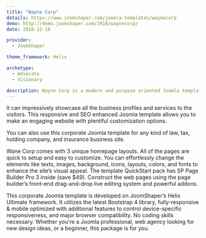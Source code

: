 ```yaml
---
title: "Wayne Corp"
details: https://www.joomshaper.com/joomla-templates/waynecorp
demo: http://demo.joomshaper.com/2018/waynecorp/
date: 2018-12-18

provider:
  - JoomShaper

theme_framework: Helix

archetype:
  - Advocate
  - Visionary

description: Wayne Corp is a modern and purpose oriented Joomla template for corporate and financial institutions. This corporate Joomla template will be a strong ally for businesses, financial consultants and agencies who want intuitive & modern websites.
---
```


It can impressively showcase all the business profiles and services to the visitors. This responsive and SEO enhanced Joomla template allows you to make an engaging website with plentiful customization options.

You can also use this corporate Joomla template for any kind of law, tax, holding company, and insurance business site.

Wane Corp comes with 3 unique homepage layouts. All of the pages are quick to setup and easy to customize. You can effortlessly change the elements like texts, images, background, icons, layouts, colors, and fonts to enhance the site’s visual appeal. The template QuickStart pack has SP Page Builder Pro 3 inside (save $49). Construct the web pages using the page builder’s front-end drag-and-drop live editing system and powerful addons.

This corporate Joomla template is developed on JoomShaper’s Helix Ultimate framework. It utilizes the latest Bootstrap 4 library, fully-responsive & mobile optimized with additional features to control device-specific responsiveness, and major browser compatibility. No coding skills necessary. Whether you're a Joomla professional, web agency looking for new design ideas, or a beginner, this package is for you.
